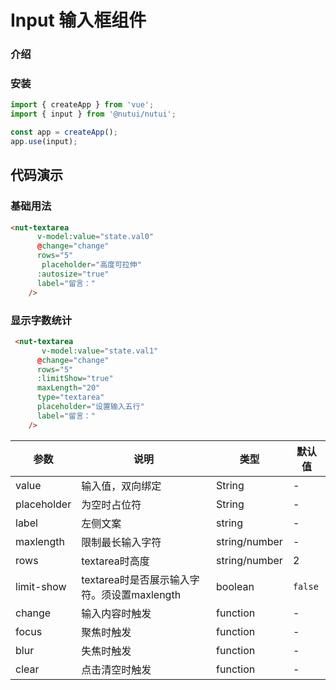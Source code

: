 # Input 输入框组件

### 介绍


### 安装

``` javascript
import { createApp } from 'vue';
import { input } from '@nutui/nutui';

const app = createApp();
app.use(input);

```
## 代码演示

### 基础用法


```html
<nut-textarea
      v-model:value="state.val0"
      @change="change"
      rows="5"
       placeholder="高度可拉伸"
      :autosize="true"
      label="留言："
    />
```

### 显示字数统计


```html
 <nut-textarea
       v-model:value="state.val1"
      @change="change"
      rows="5"
      :limitShow="true"
      maxLength="20"
      type="textarea"
      placeholder="设置输入五行"
      label="留言："
    />
```



| 参数         | 说明                             | 类型   | 默认值           |
|--------------|----------------------------------|--------|------------------|
| value      | 输入值，双向绑定 | String |  -     |
| placeholder         | 为空时占位符 | String |       -       |
| label          | 	左侧文案                       | string | -             |
| maxlength          | 限制最长输入字符                   | string/number | -               |
| rows          | textarea时高度                   | string/number | 2             |
| limit-show          | textarea时是否展示输入字符。须设置maxlength                        | boolean | `false`               |
| change          | 输入内容时触发                        | function | -               |
| focus          | 聚焦时触发                        | function | -               |
| blur          | 失焦时触发                        | function | -               |
| clear          | 点击清空时触发                        | function | -               |








